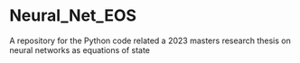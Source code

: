 # Neural_Net_EOS
A repository for the Python code related a 2023 masters research thesis on neural networks as equations of state
